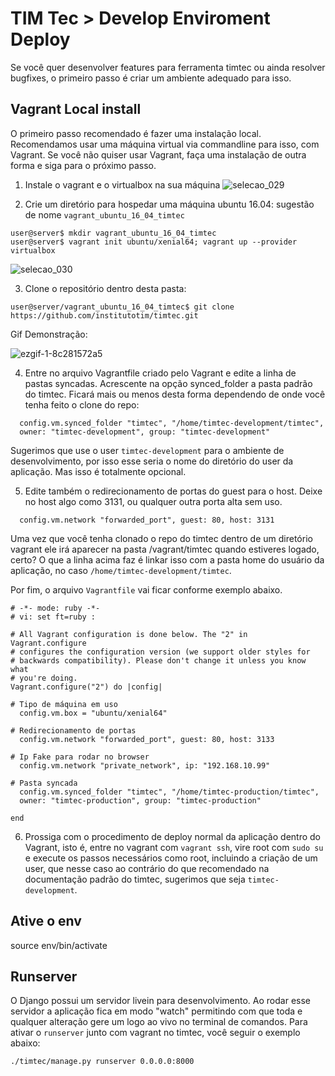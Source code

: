 # TIM Tec > Develop Enviroment Deploy

Se você quer desenvolver features para ferramenta timtec ou ainda resolver bugfixes, o primeiro passo é criar um ambiente adequado para isso. 

## Vagrant Local install
O primeiro passo recomendado é fazer uma instalação local. Recomendamos usar uma máquina virtual via commandline para isso, com Vagrant. Se você não quiser usar Vagrant, faça uma instalação de outra forma e siga para o próximo passo. 

1. Instale o vagrant e o virtualbox na sua máquina
![selecao_029](https://user-images.githubusercontent.com/641411/27147091-ee65787e-5111-11e7-877e-f59e0ceb4398.png)

2. Crie um diretório para hospedar uma máquina ubuntu 16.04: sugestão de nome ```vagrant_ubuntu_16_04_timtec```

```
user@server$ mkdir vagrant_ubuntu_16_04_timtec
user@server$ vagrant init ubuntu/xenial64; vagrant up --provider virtualbox
```
![selecao_030](https://user-images.githubusercontent.com/641411/27147228-5eb5eb68-5112-11e7-9af7-d78f9aedee06.png)

3. Clone o repositório dentro desta pasta:
```
user@server/vagrant_ubuntu_16_04_timtec$ git clone https://github.com/institutotim/timtec.git
```
Gif Demonstração:

![ezgif-1-8c281572a5](https://user-images.githubusercontent.com/641411/27147922-e68befd6-5114-11e7-88d4-a989d3bc33b8.gif)

4. Entre no arquivo Vagrantfile criado pelo Vagrant e edite a linha de pastas syncadas. Acrescente na opção synced_folder a pasta padrão do timtec. Ficará mais ou menos desta forma dependendo de onde você tenha feito o clone do repo:

```
  config.vm.synced_folder "timtec", "/home/timtec-development/timtec",
  owner: "timtec-development", group: "timtec-development"
```
Sugerimos que use o user ```timtec-development``` para o ambiente de desenvolvimento, por isso esse seria o nome do diretório do user da aplicação. Mas isso é totalmente opcional. 

5. Edite também o redirecionamento de portas do guest para o host. Deixe no host algo como 3131, ou qualquer outra porta alta sem uso. 

```
  config.vm.network "forwarded_port", guest: 80, host: 3131
```

Uma vez que você tenha clonado o repo do timtec dentro de um diretório vagrant ele irá aparecer na pasta /vagrant/timtec quando estiveres logado, certo? O que a linha acima faz é linkar isso com a pasta home do usuário da aplicação, no caso ```/home/timtec-development/timtec```. 

Por fim, o arquivo ```Vagrantfile``` vai ficar conforme exemplo abaixo.
```
# -*- mode: ruby -*-
# vi: set ft=ruby :

# All Vagrant configuration is done below. The "2" in Vagrant.configure
# configures the configuration version (we support older styles for
# backwards compatibility). Please don't change it unless you know what
# you're doing.
Vagrant.configure("2") do |config|

# Tipo de máquina em uso
  config.vm.box = "ubuntu/xenial64"

# Redirecionamento de portas
  config.vm.network "forwarded_port", guest: 80, host: 3133

# Ip Fake para rodar no browser
  config.vm.network "private_network", ip: "192.168.10.99"

# Pasta syncada
  config.vm.synced_folder "timtec", "/home/timtec-production/timtec",
  owner: "timtec-production", group: "timtec-production"

end
```

6. Prossiga com o procedimento de deploy normal da aplicação dentro do Vagrant, isto é, entre no vagrant com ```vagrant ssh```, vire root com ```sudo su``` e execute os passos necessários como root, incluindo a criação de um user, que nesse caso ao contrário do que recomendado na documentação padrão do timtec, sugerimos que seja ```timtec-development```. 


## Ative o env


source env/bin/activate


## Runserver
O Django possui um servidor livein para desenvolvimento. Ao rodar esse servidor a aplicação fica em modo "watch" permitindo com que toda e qualquer alteração gere um logo ao vivo no terminal de comandos. Para ativar o ```runserver``` junto com vagrant no timtec, você seguir o exemplo abaixo:

```
./timtec/manage.py runserver 0.0.0.0:8000
```














